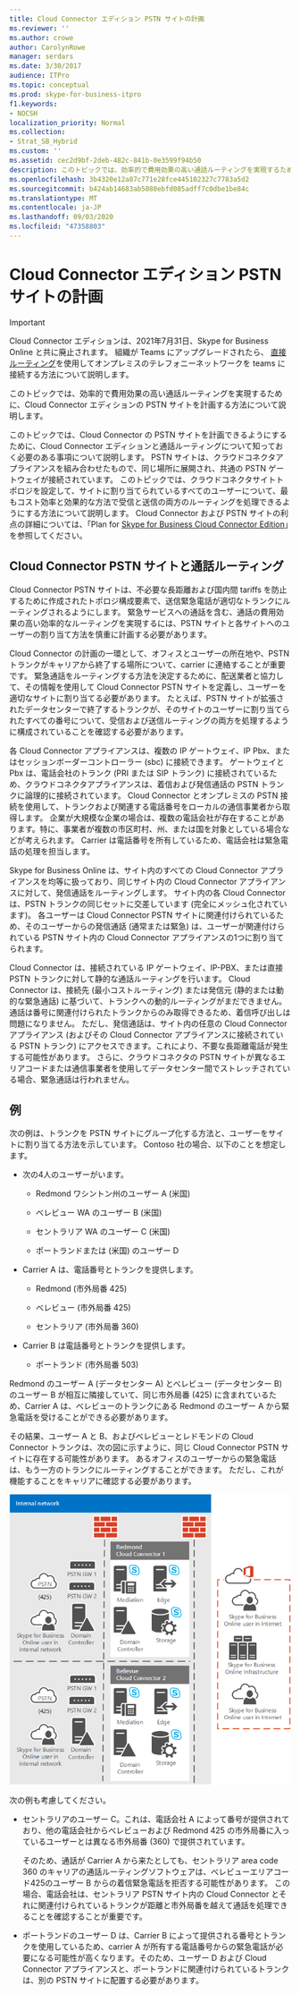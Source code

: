 ```yaml
---
title: Cloud Connector エディション PSTN サイトの計画
ms.reviewer: ''
ms.author: crowe
author: CarolynRowe
manager: serdars
ms.date: 3/30/2017
audience: ITPro
ms.topic: conceptual
ms.prod: skype-for-business-itpro
f1.keywords:
- NOCSH
localization_priority: Normal
ms.collection:
- Strat_SB_Hybrid
ms.custom: ''
ms.assetid: cec2d9bf-2deb-482c-841b-0e3599f94b50
description: このトピックでは、効率的で費用効果の高い通話ルーティングを実現するために、Cloud Connector エディションの PSTN サイトを計画する方法について説明します。
ms.openlocfilehash: 3b4320e12a87c771e28fce445102327c7783a5d2
ms.sourcegitcommit: b424ab14683ab5080ebfd085adff7c0dbe1be84c
ms.translationtype: MT
ms.contentlocale: ja-JP
ms.lasthandoff: 09/03/2020
ms.locfileid: "47358803"
---
```

# <a name="plan-for-cloud-connector-edition-pstn-sites"></a>Cloud Connector エディション PSTN サイトの計画

> [!Important]
> Cloud Connector エディションは、2021年7月31日、Skype for Business Online と共に廃止されます。 組織が Teams にアップグレードされたら、 [直接ルーティング](https://docs.microsoft.com/MicrosoftTeams/direct-routing-landing-page)を使用してオンプレミスのテレフォニーネットワークを teams に接続する方法について説明します。
 
このトピックでは、効率的で費用効果の高い通話ルーティングを実現するために、Cloud Connector エディションの PSTN サイトを計画する方法について説明します。
  
このトピックでは、Cloud Connector の PSTN サイトを計画できるようにするために、Cloud Connector エディションと通話ルーティングについて知っておく必要のある事項について説明します。 PSTN サイトは、クラウドコネクタアプライアンスを組み合わせたもので、同じ場所に展開され、共通の PSTN ゲートウェイが接続されています。 このトピックでは、クラウドコネクタサイトトポロジを設定して、サイトに割り当てられているすべてのユーザーについて、最もコスト効率と効果的な方法で受信と送信の両方のルーティングを処理できるようにする方法について説明します。 Cloud Connector および PSTN サイトの利点の詳細については、「Plan for [Skype for Business Cloud Connector Edition](plan-skype-for-business-cloud-connector-edition.md)」を参照してください。 
  
## <a name="cloud-connector-pstn-sites-and-call-routing"></a>Cloud Connector PSTN サイトと通話ルーティング

Cloud Connector PSTN サイトは、不必要な長距離および国内間 tariffs を防止するために作成されたトポロジ構成要素で、送信緊急電話が適切なトランクにルーティングされるようにします。 緊急サービスへの通話を含む、通話の費用効果の高い効率的なルーティングを実現するには、PSTN サイトと各サイトへのユーザーの割り当て方法を慎重に計画する必要があります。 
  
Cloud Connector の計画の一環として、オフィスとユーザーの所在地や、PSTN トランクがキャリアから終了する場所について、carrier に連絡することが重要です。 緊急通話をルーティングする方法を決定するために、配送業者と協力して、その情報を使用して Cloud Connector PSTN サイトを定義し、ユーザーを適切なサイトに割り当てる必要があります。 たとえば、PSTN サイトが拡張されたデータセンターで終了するトランクが、そのサイトのユーザーに割り当てられたすべての番号について、受信および送信ルーティングの両方を処理するように構成されていることを確認する必要があります。 
  
各 Cloud Connector アプライアンスは、複数の IP ゲートウェイ、IP Pbx、またはセッションボーダーコントローラー (sbc) に接続できます。 ゲートウェイと Pbx は、電話会社のトランク (PRI または SIP トランク) に接続されているため、クラウドコネクタアプライアンスは、着信および発信通話の PSTN トランクに論理的に接続されています。 Cloud Connector とオンプレミスの PSTN 接続を使用して、トランクおよび関連する電話番号をローカルの通信事業者から取得します。 企業が大規模な企業の場合は、複数の電話会社が存在することがあります。特に、事業者が複数の市区町村、州、または国を対象としている場合などが考えられます。 Carrier は電話番号を所有しているため、電話会社は緊急電話の処理を担当します。
  
Skype for Business Online は、サイト内のすべての Cloud Connector アプライアンスを均等に扱っており、同じサイト内の Cloud Connector アプライアンスに対して、発信通話をルーティングします。 サイト内の各 Cloud Connector は、PSTN トランクの同じセットに交差しています (完全にメッシュ化されています)。 各ユーザーは Cloud Connector PSTN サイトに関連付けられているため、そのユーザーからの発信通話 (通常または緊急) は、ユーザーが関連付けられている PSTN サイト内の Cloud Connector アプライアンスの1つに割り当てられます。 
  
Cloud Connector は、接続されている IP ゲートウェイ、IP-PBX、または直接 PSTN トランクに対して静的な通話ルーティングを行います。 Cloud Connector は、接続先 (最小コストルーティング) または発信元 (静的または動的な緊急通話) に基づいて、トランクへの動的ルーティングがまだできません。 通話は番号に関連付けられたトランクからのみ取得できるため、着信呼び出しは問題になりません。 ただし、発信通話は、サイト内の任意の Cloud Connector アプライアンス (およびその Cloud Connector アプライアンスに接続されている PSTN トランク) にアクセスできます。これにより、不要な長距離電話が発生する可能性があります。 さらに、クラウドコネクタの PSTN サイトが異なるエリアコードまたは通信事業者を使用してデータセンター間でストレッチされている場合、緊急通話は行われません。
  
## <a name="an-example"></a>例

次の例は、トランクを PSTN サイトにグループ化する方法と、ユーザーをサイトに割り当てる方法を示しています。 Contoso 社の場合、以下のことを想定します。
  
- 次の4人のユーザーがいます。 
    
  - Redmond ワシントン州のユーザー A (米国)
    
  - べレビュー WA のユーザー B (米国)
    
  - セントラリア WA のユーザー C (米国)
    
  - ポートランドまたは (米国) のユーザー D
    
- Carrier A は、電話番号とトランクを提供します。
    
  - Redmond (市外局番 425)
    
  - べレビュー (市外局番 425)
    
  - セントラリア (市外局番 360)
    
- Carrier B は電話番号とトランクを提供します。
    
  -  ポートランド (市外局番 503)
    
Redmond のユーザー A (データセンター A) とべレビュー (データセンター B) のユーザー B が相互に隣接していて、同じ市外局番 (425) に含まれているため、Carrier A は、べレビューのトランクにある Redmond のユーザー A から緊急電話を受けることができる必要があります。 
  
その結果、ユーザー A と B、およびべレビューとレドモンドの Cloud Connector トランクは、次の図に示すように、同じ Cloud Connector PSTN サイトに存在する可能性があります。 あるオフィスのユーザーからの緊急電話は、もう一方のトランクにルーティングすることができます。 ただし、これが機能することをキャリアに確認する必要があります。
  
![PSTN サイトをセットアップする方法](../../media/2659caa7-9c18-4d4f-9c7a-61d0e6a07dc3.png)
  
次の例も考慮してください。
  
- セントラリアのユーザー C。これは、電話会社 A によって番号が提供されており、他の電話会社からべレビューおよび Redmond 425 の市外局番に入っているユーザーとは異なる市外局番 (360) で提供されています。 
    
    そのため、通話が Carrier A から来たとしても、セントラリア area code 360 のキャリアの通話ルーティングソフトウェアは、べレビューエリアコード425のユーザー B からの着信緊急電話を拒否する可能性があります。 この場合、電話会社は、セントラリア PSTN サイト内の Cloud Connector とそれに関連付けられているトランクが距離と市外局番を越えて通話を処理できることを確認することが重要です。
    
- ポートランドのユーザー D は、Carrier B によって提供される番号とトランクを使用しているため、carrier A が所有する電話番号からの緊急電話が必要になる可能性が高くなります。そのため、ユーザー D および Cloud Connector アプライアンスと、ポートランドに関連付けられているトランクは、別の PSTN サイトに配置する必要があります。
    

